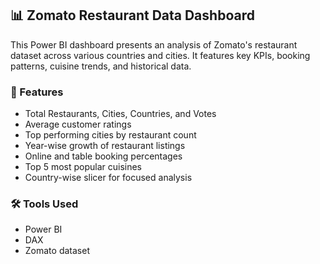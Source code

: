 ## 📊 Zomato Restaurant Data Dashboard

This Power BI dashboard presents an analysis of Zomato's restaurant dataset across various countries and cities. It features key KPIs, booking patterns, cuisine trends, and historical data.

### 🧩 Features
- Total Restaurants, Cities, Countries, and Votes
- Average customer ratings
- Top performing cities by restaurant count
- Year-wise growth of restaurant listings
- Online and table booking percentages
- Top 5 most popular cuisines
- Country-wise slicer for focused analysis

### 🛠️ Tools Used
- Power BI
- DAX
- Zomato dataset
